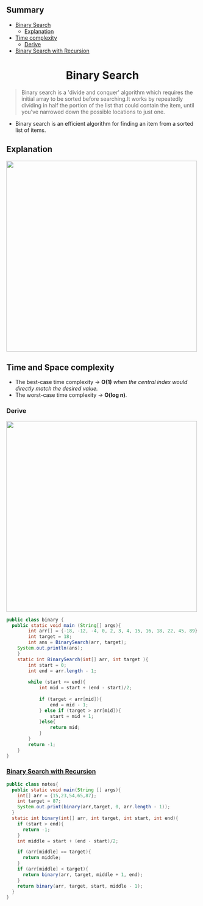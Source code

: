 <h2> Summary </h2>

- [Binary Search](https://github.com/taraxdev/my-notes/new/master#-binary-search-)
	- [Explanation]()
- [Time complexity](https://github.com/taraxdev/my-notes/new/master#-time-and-space-complexity-)
	- [Derive]()
- [Binary Search with Recursion](https://github.com/taraxdev/my-notes/new/master#binary-search-with-recursion)

<h1 align = "center"> Binary Search </h1>

> Binary search is a 'divide and conquer' algorithm which requires the initial array to be sorted before searching.It works by repeatedly dividing in half the portion of the list that could contain the item, until you've narrowed down the possible locations to just one.

- Binary search is an efficient algorithm for finding an item from a sorted list of items.

<h2>Explanation</h2>

<img src = "https://github.com/taraxdev/my-notes/blob/master/Java/assets/binarysearch1.png" width="500">

<h2> Time and Space complexity </h2>

- The best-case time complexity → <b>O(1)</b> <i> when the central index would directly match the desired value.</i>
- The worst-case time complexity  → <b>O(log n)</b>. 

<h3>Derive</h3>

<img src = "https://github.com/taraxdev/my-notes/blob/master/Java/assets/binarysearch2.png" width="500">

```java
public class binary {
  public static void main (String[] args){
		int arr[] = {-18, -12, -4, 0, 2, 3, 4, 15, 16, 18, 22, 45, 89};
		int target = 18;
		int ans = BinarySearch(arr, target);
    System.out.println(ans);
	}
	static int BinarySearch(int[] arr, int target ){
		int start = 0;
		int end = arr.length - 1;
	  
		while (start <= end){
			int mid = start + (end - start)/2;
	  
			if (target < arr[mid]){
				end = mid - 1;
			} else if (target > arr[mid]){
				start = mid + 1;
			}else{
				return mid;
			}
		}
		return -1;
	}
}
```

### [Binary Search with Recursion](https://github.com/taraxdev/my-notes/blob/master/Java/Recursion.md#binary-search-with-recursion)

```java
public class notes{
  public static void main(String [] args){
    int[] arr = {15,23,54,65,87};
    int target = 87;
    System.out.print(binary(arr,target, 0, arr.length - 1));
  }
  static int binary(int[] arr, int target, int start, int end){
    if (start > end){
      return -1;
    }
    int middle = start + (end - start)/2;

    if (arr[middle] == target){
      return middle;
    }
    if (arr[middle] < target){
      return binary(arr, target, middle + 1, end);
    }
    return binary(arr, target, start, middle - 1);
  }
}
```
